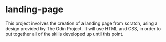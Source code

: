 # landing-page

This project involves the creation of a landing page from scratch, using a design provided by The Odin Project. It will use HTML and CSS, in order to put together all of the skills developed up until this point.